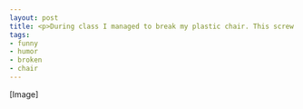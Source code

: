 ```yaml
---
layout: post
title: <p>During class I managed to break my plastic chair. This screw fell out!</p>
tags:
- funny
- humor
- broken
- chair
---
```

[Image]
